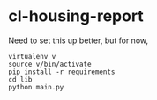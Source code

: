 # cl-housing-report
Need to set this up better, but for now, 

```
virtualenv v
source v/bin/activate
pip install -r requirements
cd lib
python main.py
```

